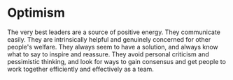 # Optimism

The very best leaders are a source of positive energy. They communicate easily. They are intrinsically helpful and genuinely concerned for other people's welfare. They always seem to have a solution, and always know what to say to inspire and reassure. They avoid personal criticism and pessimistic thinking, and look for ways to gain consensus and get people to work together efficiently and effectively as a team.

